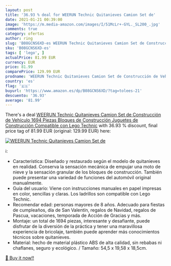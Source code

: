 ```yaml
---
layout: post
title: '36.93 % deal for WEERUN Technic Quitanieves Camion Set de'
date: 2021-01-21 00:39:00
image: 'https://m.media-amazon.com/images/I/51McLr+-GYL._SL200_.jpg'
comments: true
category: ofertas
author: ring
slug: 'B08GCNS6XD-es WEERUN Technic Quitanieves Camion Set de Construcción de...'
sku: 'B08GCNS6XD-es'
tags: [ 'lego', ]
actualPrice: 81.99 EUR
currency: EUR
price: 81.99
comparePrice: 129.99 EUR
prodname: 'WEERUN Technic Quitanieves Camion Set de Construcción de Vehículo  1694 Piezas Bloques de Construcción Juguetes de Construcción Compatible con Lego Technic'
country: 'es'
flag: '🇪🇸'
buyurl: 'https://www.amazon.es/dp/B08GCNS6XD/?tag=tolees-21'
descuento: '36.93'
average: '81.99'
---
```


There's a deal [WEERUN Technic Quitanieves Camion Set de Construcción de Vehículo  1694 Piezas Bloques de Construcción Juguetes de Construcción Compatible con Lego Technic](https://www.amazon.es/dp/B08GCNS6XD/?tag=tolees-21)  with  36.93 % discount, final price tag of  81.99 EUR (original: 129.99 EUR) here:

[![WEERUN Technic Quitanieves Camion Set de](https://m.media-amazon.com/images/I/51McLr+-GYL._SL200_.jpg)](https://www.amazon.es/dp/B08GCNS6XD/?tag=tolees-21)

ℹ️:

- Característica: Diseñado y restaurado según el modelo de quitanieves en realidad. Conserva la sensación mecánica de empujar una moto de nieve y la sensación granular de los bloques de construcción. También puede presentar una variedad de funciones del automóvil original manualmente.
- Guía del usuario: Viene con instrucciones manuales en papel impresas en color, sencillas y claras. Los ladrillos son compatible con Lego Technic.
- Recomendar edad: personas mayores de 8 años. Adecuado para fiestas de cumpleaños, día de San Valentín, regalos de Navidad, regalos de Pascua, vacaciones, temporada de Acción de Gracias y más.
- Montaje: un total de 1694 piezas, interesante y desafiante, puede disfrutar de la diversión de la práctica y tener una maravillosa experiencia de bricolaje, también puede aprender más conocimientos técnicos sobre quitanieves.
- Material: hecho de material plástico ABS de alta calidad, sin rebabas ni chaflanes, seguro y ecológico. / Tamaño: 54,5 x 19,58 x 18,5cm.

[🛒 Buy it now!!](https://www.amazon.es/dp/B08GCNS6XD/?tag=tolees-21)
